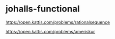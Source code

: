 # johalls-functional

https://open.kattis.com/problems/rationalsequence

https://open.kattis.com/problems/ameriskur
